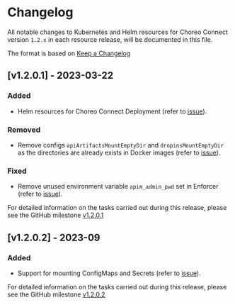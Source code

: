 # Changelog

All notable changes to Kubernetes and Helm resources for Choreo Connect version `1.2.x` in each resource release,
will be documented in this file.

The format is based on [Keep a Changelog](https://keepachangelog.com/en/1.0.0/)

## [v1.2.0.1] - 2023-03-22

### Added

- Helm resources for Choreo Connect Deployment (refer to [issue](https://github.com/wso2/kubernetes-microgateway/issues/106)).

### Removed

- Remove configs `apiArtifactsMountEmptyDir` and `dropinsMountEmptyDir` as the directories are already exists in Docker images (refer to [issue](https://github.com/wso2/kubernetes-microgateway/issues/61)).

### Fixed

- Remove unused environment variable `apim_admin_pwd` set in Enforcer (refer to [issue](https://github.com/wso2/kubernetes-microgateway/issues/87)).

For detailed information on the tasks carried out during this release, please see the GitHub milestone [v1.2.0.1](https://github.com/wso2/kubernetes-microgateway/milestone/20?closed=1)

## [v1.2.0.2] - 2023-09

### Added

- Support for mounting ConfigMaps and Secrets (refer to [issue](https://github.com/wso2/kubernetes-microgateway/issues/116)).

For detailed information on the tasks carried out during this release, please see the GitHub milestone [v1.2.0.2](https://github.com/wso2/kubernetes-microgateway/milestone/21?closed=1)

